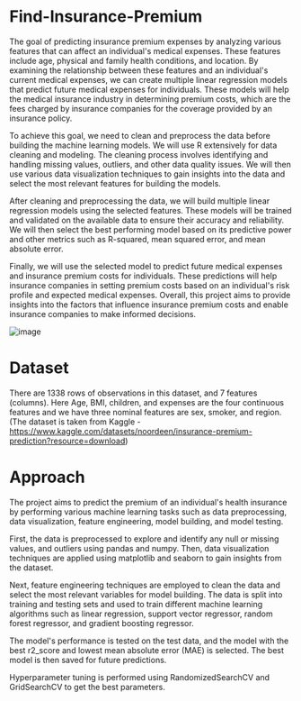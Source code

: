 # Find-Insurance-Premium
The goal of predicting insurance premium expenses by analyzing various features that can affect an individual's medical expenses. These features include age, physical and family health conditions, and location. By examining the relationship between these features and an individual's current medical expenses, we can create multiple linear regression models that predict future medical expenses for individuals. These models will help the medical insurance industry in determining premium costs, which are the fees charged by insurance companies for the coverage provided by an insurance policy.

To achieve this goal, we need to clean and preprocess the data before building the machine learning models. We will use R extensively for data cleaning and modeling. The cleaning process involves identifying and handling missing values, outliers, and other data quality issues. We will then use various data visualization techniques to gain insights into the data and select the most relevant features for building the models.

After cleaning and preprocessing the data, we will build multiple linear regression models using the selected features. These models will be trained and validated on the available data to ensure their accuracy and reliability. We will then select the best performing model based on its predictive power and other metrics such as R-squared, mean squared error, and mean absolute error.

Finally, we will use the selected model to predict future medical expenses and insurance premium costs for individuals. These predictions will help insurance companies in setting premium costs based on an individual's risk profile and expected medical expenses. Overall, this project aims to provide insights into the factors that influence insurance premium costs and enable insurance companies to make informed decisions.

![image](https://user-images.githubusercontent.com/67257904/232337753-df769a8b-0523-4265-abd8-ba52d09a773e.png)

# Dataset
There are 1338 rows of observations in this dataset, and 7 features (columns). Here Age, BMI, children, and expenses are the four continuous features and we have three nominal features are sex, smoker, and region.
(The dataset is taken from Kaggle - https://www.kaggle.com/datasets/noordeen/insurance-premium-prediction?resource=download)

# Approach
The project aims to predict the premium of an individual's health insurance by performing various machine learning tasks such as data preprocessing, data visualization, feature engineering, model building, and model testing.

First, the data is preprocessed to explore and identify any null or missing values, and outliers using pandas and numpy. Then, data visualization techniques are applied using matplotlib and seaborn to gain insights from the dataset.

Next, feature engineering techniques are employed to clean the data and select the most relevant variables for model building. The data is split into training and testing sets and used to train different machine learning algorithms such as linear regression, support vector regressor, random forest regressor, and gradient boosting regressor.

The model's performance is tested on the test data, and the model with the best r2_score and lowest mean absolute error (MAE) is selected. The best model is then saved for future predictions.

Hyperparameter tuning is performed using RandomizedSearchCV and GridSearchCV to get the best parameters.



